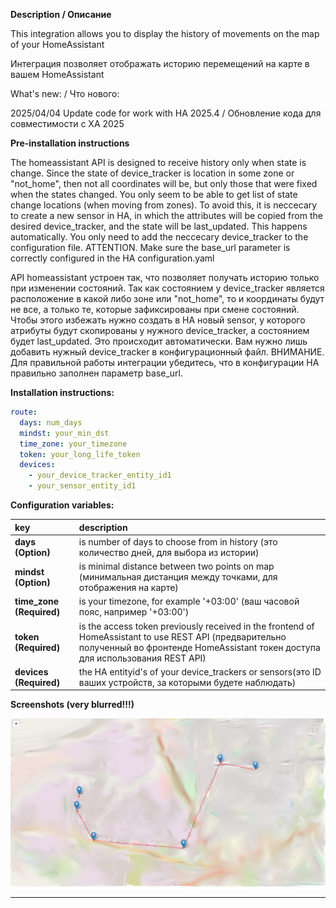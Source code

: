 **Description / Описание**
<p>This integration allows you to display the history of movements on the map of your HomeAssistant</p>
<p>Интеграция позволяет отображать историю перемещений на карте в вашем HomeAssistant</p>

What's new: / Что нового:

2025/04/04 Update code for work with HA 2025.4 / Обновление кода для совместимости с ХА 2025

**Pre-installation instructions**

<p>The homeassistant API is designed to receive history only when state is change. Since the state of device_tracker is location in some zone or "not_home", then not all coordinates will be, but only those that were fixed when the states changed. You only seem to be able to get list of state change locations (when moving from zones). To avoid this, it is neccecary to create a new sensor in HA, in which the attributes will be copied from the desired device_tracker, and the state will be last_updated. This happens automatically. You only need to add the neccecary device_tracker to the configuration file. ATTENTION. Make sure the base_url parameter is correctly configured in the HA configuration.yaml </p>
  
<p>API homeassistant устроен так, что позволяет получать историю только при изменении состояний. Так как состоянием у device_tracker является расположение в какой либо зоне или "not_home", то и координаты будут не все, а только те, которые зафиксированы при смене состояний. Чтобы этого избежать нужно создать в HA новый sensor, у которого атрибуты будут скопированы у нужного device_tracker, а состоянием будет last_updated. Это происходит автоматически. Вам нужно лишь добавить нужный device_tracker в конфигурационный файл. ВНИМАНИЕ. Для правильной работы интеграции убедитесь, что в конфигурации HA правильно заполнен параметр base_url. </p>

**Installation instructions:**

```yaml
route:
  days: num_days
  mindst: your_min_dst
  time_zone: your_timezone
  token: your_long_life_token
  devices:
    - your_device_tracker_entity_id1
    - your_sensor_entity_id1
```

**Configuration variables:**  
  
key | description  
:--- | :---  
**days (Option)** | is number of days to choose from in history (это количество дней, для выбора из истории)
**mindst (Option)** | is minimal distance between two points on map (минимальная дистанция между точками, для отображения на карте)
**time_zone (Required)** | is your timezone, for example '+03:00' (ваш часовой пояс, например '+03:00')
**token (Required)** | is the access token previously received in the frontend of HomeAssistant to use REST API (предварительно полученный во фронтенде HomeAssistant токен доступа для использования REST API)
**devices (Required)** | the HA entityid's of your device_trackers or sensors(это ID ваших устройств, за которыми будете наблюдать)

**Screenshots (very blurred!!!)**

![example][exampleimg]



***

[exampleimg]: map.jpeg
